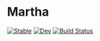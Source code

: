 # Martha

[![Stable](https://img.shields.io/badge/docs-stable-blue.svg)](https://tkhshtsh0917.github.io/Martha.jl/stable)
[![Dev](https://img.shields.io/badge/docs-dev-blue.svg)](https://tkhshtsh0917.github.io/Martha.jl/dev)
[![Build Status](https://github.com/tkhshtsh0917/Martha.jl/actions/workflows/CI.yml/badge.svg?branch=main)](https://github.com/tkhshtsh0917/Martha.jl/actions/workflows/CI.yml?query=branch%3Amain)
